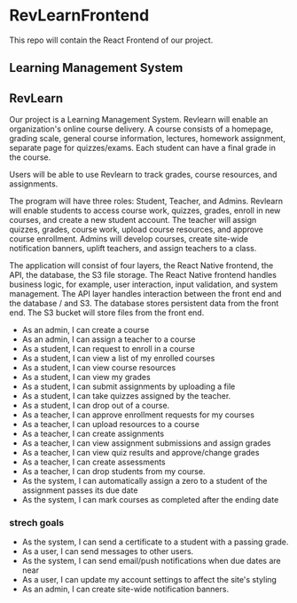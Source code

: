 # RevLearnFrontend

This repo will contain the React Frontend of our project.

## Learning Management System

## RevLearn

Our project is a Learning Management System. Revlearn will enable an organization's online course delivery. A course consists of a homepage, grading scale, general course information, lectures, homework assignment, separate page for quizzes/exams. Each student can have a final grade in the course.

Users will be able to use Revlearn to track grades, course resources, and assignments.

The program will have three roles: Student, Teacher, and Admins. Revlearn will enable students to access course work, quizzes, grades, enroll in new courses, and create a new student account. The teacher will assign quizzes, grades, course work, upload course resources, and approve course enrollment. Admins will develop courses, create site-wide notification banners, uplift teachers, and assign teachers to a class.

The application will consist of four layers, the React Native frontend, the API, the database, the S3 file storage. The React Native frontend handles business logic, for example, user interaction, input validation, and system management. The API layer handles interaction between the front end and the database / and S3. The database stores persistent data from the front end. The S3 bucket will store files from the front end.

- As an admin, I can create a course
- As an admin, I can assign a teacher to a course
- As a student, I can request to enroll in a course
- As a student, I can view a list of my enrolled courses
- As a student, I can view course resources
- As a student, I can view my grades
- As a student, I can submit assignments by uploading a file
- As a student, I can take quizzes assigned by the teacher.
- As a student, I can drop out of a course.
- As a teacher, I can approve enrollment requests for my courses
- As a teacher, I can upload resources to a course
- As a teacher, I can create assignments
- As a teacher, I can view assignment submissions and assign grades
- As a teacher, I can view quiz results and approve/change grades
- As a teacher, I can create assessments
- As a teacher, I can drop students from my course.
- As the system, I can automatically assign a zero to a student of the assignment passes its due date
- As the system, I can mark courses as completed after the ending date

### strech goals

- As the system, I can send a certificate to a student with a passing grade.
- As a user, I can send messages to other users.
- As the system, I can send email/push notifications when due dates are near
- As a user, I can update my account settings to affect the site's styling
- As an admin, I can create site-wide notification banners.